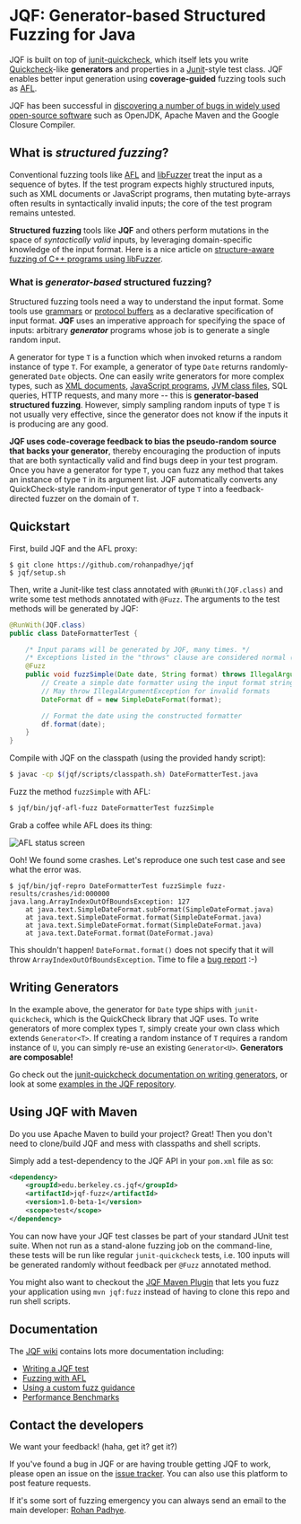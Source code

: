 # JQF: Generator-based Structured Fuzzing for Java 

JQF is built on top of [junit-quickcheck](https://github.com/pholser/junit-quickcheck), which itself lets you write [Quickcheck](http://www.cse.chalmers.se/~rjmh/QuickCheck/manual.html)-like **generators** and properties in a [Junit](http://junit.org)-style test class. JQF enables better input generation using **coverage-guided** fuzzing tools such as [AFL](http://lcamtuf.coredump.cx/afl). 

JQF has been successful in [discovering a number of bugs in widely used open-source software](https://github.com/rohanpadhye/jqf/wiki/Bug-trophy-case) such as OpenJDK, Apache Maven and the Google Closure Compiler.

## What is *structured fuzzing*?

Conventional fuzzing tools like [AFL](http://lcamtuf.coredump.cx/afl) and [libFuzzer](https://llvm.org/docs/LibFuzzer.html) treat the input as a sequence of bytes. If the test program expects highly structured inputs, such as XML documents or JavaScript programs, then mutating byte-arrays often results in syntactically invalid inputs; the core of the test program remains untested.

**Structured fuzzing** tools like **JQF** and others perform mutations in the space of *syntactically valid* inputs, by leveraging domain-specific knowledge of the input format. Here is a nice article on [structure-aware fuzzing of C++ programs using libFuzzer](https://github.com/google/fuzzer-test-suite/blob/master/tutorial/structure-aware-fuzzing.md).

### What is *generator-based* structured fuzzing?

Structured fuzzing tools need a way to understand the input format. Some tools use [grammars](https://embed.cs.utah.edu/csmith/) or [protocol buffers](https://github.com/google/libprotobuf-mutator) as a declarative specification of input format. **JQF** uses an imperative approach for specifying the space of inputs: arbitrary ***generator*** programs whose job is to generate a single random input. 

A generator for type `T` is a function which when invoked returns a random instance of type `T`. For example, a generator of type `Date` returns randomly-generated `Date` objects. One can easily write generators for more complex types, such as [XML documents](https://github.com/rohanpadhye/jqf/blob/master/examples/src/main/java/edu/berkeley/cs/jqf/examples/xml/XmlDocumentGenerator.java), [JavaScript programs](https://github.com/rohanpadhye/jqf/blob/master/examples/src/main/java/edu/berkeley/cs/jqf/examples/js/JavaScriptCodeGenerator.java), [JVM class files](https://github.com/rohanpadhye/jqf/blob/master/examples/src/main/java/edu/berkeley/cs/jqf/examples/bcel/JavaClassGenerator.java), SQL queries, HTTP requests, and many more -- this is **generator-based structured fuzzing**. However, simply sampling random inputs of type `T` is not usually very effective, since the generator does not know if the inputs it is producing are any good.

**JQF uses code-coverage feedback to bias the pseudo-random source that backs your generator**, thereby encouraging the production of inputs that are both syntactically valid and find bugs deep in your test program. Once you have a generator for type `T`, you can fuzz any method that takes an instance of type `T` in its argument list. JQF automatically converts any QuickCheck-style random-input generator of type `T` into a feedback-directed fuzzer on the domain of `T`.

## Quickstart

First, build JQF and the AFL proxy:
```
$ git clone https://github.com/rohanpadhye/jqf
$ jqf/setup.sh
```

Then, write a Junit-like test class annotated with `@RunWith(JQF.class)` and write some test methods annotated with `@Fuzz`. The arguments to the test methods will be generated by JQF:

```java
@RunWith(JQF.class)
public class DateFormatterTest {

    /* Input params will be generated by JQF, many times. */
    /* Exceptions listed in the "throws" clause are considered normal (tests will pass on throw) */
    @Fuzz
    public void fuzzSimple(Date date, String format) throws IllegalArgumentException {
        // Create a simple date formatter using the input format string
        // May throw IllegalArgumentException for invalid formats
        DateFormat df = new SimpleDateFormat(format);

        // Format the date using the constructed formatter
        df.format(date);
    }
}
```

Compile with JQF on the classpath (using the provided handy script):
```bash
$ javac -cp $(jqf/scripts/classpath.sh) DateFormatterTest.java
```


Fuzz the method `fuzzSimple` with AFL:
```bash
$ jqf/bin/jqf-afl-fuzz DateFormatterTest fuzzSimple
```

Grab a coffee while AFL does its thing:

![AFL status screen](https://rohanpadhye.github.io/jqf/images/AFL-DateFormatter.png)

Ooh! We found some crashes. Let's reproduce one such test case and see what the error was.

```
$ jqf/bin/jqf-repro DateFormatterTest fuzzSimple fuzz-results/crashes/id:000000
java.lang.ArrayIndexOutOfBoundsException: 127
	at java.text.SimpleDateFormat.subFormat(SimpleDateFormat.java)
	at java.text.SimpleDateFormat.format(SimpleDateFormat.java)
	at java.text.SimpleDateFormat.format(SimpleDateFormat.java)
	at java.text.DateFormat.format(DateFormat.java)
```

This shouldn't happen! `DateFormat.format()` does not specify that it will throw `ArrayIndexOutOfBoundsException`. Time to file a [bug report](https://github.com/rohanpadhye/jqf/wiki/Bug-trophy-case) :-)

## Writing Generators

In the example above, the generator for `Date` type ships with `junit-quickcheck`, which is the QuickCheck library that JQF uses. To write generators of more complex types `T`, simply create your own class which extends `Generator<T>`. If creating a random instance of `T` requires a random instance of `U`, you can simply re-use an existing `Generator<U>`. **Generators are composable!**

Go check out the [junit-quickcheck documentation on writing generators](https://pholser.github.io/junit-quickcheck/site/0.7/usage/complex-types.html), or look at some [examples in the JQF repository](https://github.com/rohanpadhye/jqf/tree/master/examples/src/main/java/edu/berkeley/cs/jqf/examples).

## Using JQF with Maven

Do you use Apache Maven to build your project? Great! Then you don't need to clone/build JQF and mess with classpaths and shell scripts.

Simply add a test-dependency to the JQF API in your `pom.xml` file as so:

```xml
<dependency>
    <groupId>edu.berkeley.cs.jqf</groupId>
    <artifactId>jqf-fuzz</artifactId>
    <version>1.0-beta-1</version>
    <scope>test</scope>
</dependency>
```

You can now have your JQF test classes be part of your standard JUnit test suite. When not run as a stand-alone fuzzing job on the command-line, these tests will be run like regular `junit-quickcheck` tests, i.e. 100 inputs will be generated randomly without feedback per `@Fuzz` annotated method.

You might also want to checkout the [JQF Maven Plugin](https://github.com/rohanpadhye/jqf/wiki/JQF-Maven-Plugin) that lets you fuzz your application using `mvn jqf:fuzz` instead of having to clone this repo and run shell scripts.

## Documentation

The [JQF wiki](https://github.com/rohanpadhye/jqf/wiki) contains lots more documentation including:
- [Writing a JQF test](https://github.com/rohanpadhye/jqf/wiki/Writing-a-JQF-test)
- [Fuzzing with AFL](https://github.com/rohanpadhye/jqf/wiki/Fuzzing-with-AFL)
- [Using a custom fuzz guidance](https://github.com/rohanpadhye/jqf/wiki/The-Guidance-interface)
- [Performance Benchmarks](https://github.com/rohanpadhye/jqf/wiki/Performance-benchmarks)


## Contact the developers

We want your feedback! (haha, get it? get it?) 

If you've found a bug in JQF or are having trouble getting JQF to work, please open an issue on the [issue tracker](https://github.com/rohanpadhye/jqf/issues). You can also use this platform to post feature requests.

If it's some sort of fuzzing emergency you can always send an email to the main developer: [Rohan Padhye](https://people.eecs.berkeley.edu/~rohanpadhye).
